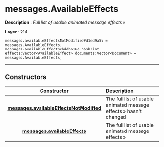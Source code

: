 # messages.AvailableEffects

**Description** : *Full list of usable animated message effects &raquo;*

**Layer** : 214

```tl
messages.availableEffectsNotModified#d1ed9a5b = messages.AvailableEffects;
messages.availableEffects#bddb616e hash:int effects:Vector<AvailableEffect> documents:Vector<Document> = messages.AvailableEffects;
```

---

## Constructors

| Constructor | Description |
| :---: | :--- |
| [**messages.availableEffectsNotModified**](constructor/messages.availableEffectsNotModified) | The full list of usable animated message effects » hasn't changed |
| [**messages.availableEffects**](constructor/messages.availableEffects) | The full list of usable animated message effects » |